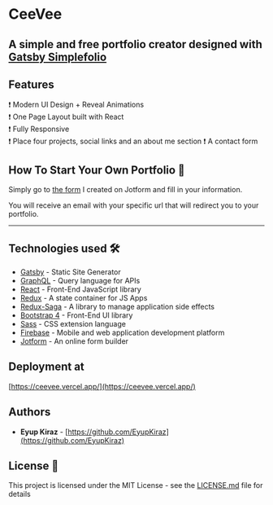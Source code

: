 # CeeVee

## A simple and free portfolio creator designed with [Gatsby Simplefolio](https://github.com/cobidev/gatsby-simplefolio)

## Features

:exclamation: Modern UI Design + Reveal Animations\
:exclamation: One Page Layout built with React\
:exclamation: Fully Responsive\
:exclamation: Place four projects, social links and an about me section
:exclamation: A contact form

## How To Start Your Own Portfolio 🔧

Simply go to [the form](https://form.jotform.com/eyupensarikiraz/ceevee) I created on Jotform and fill in your information.

You will receive an email with your specific url that will redirect you to your portfolio.

---

## Technologies used 🛠️

- [Gatsby](https://www.gatsbyjs.org/) - Static Site Generator
- [GraphQL](https://graphql.org/) - Query language for APIs
- [React](https://es.reactjs.org/) - Front-End JavaScript library
- [Redux](https://redux.js.org/) - A state container for JS Apps
- [Redux-Saga](https://redux-saga.js.org/) - A library to manage application side effects
- [Bootstrap 4](https://getbootstrap.com/docs/4.3/getting-started/introduction/) - Front-End UI library
- [Sass](https://sass-lang.com/documentation) - CSS extension language
- [Firebase](https://firebase.google.com/) - Mobile and web application development platform
- [Jotform](https://www.jotform.com/) - An online form builder

## Deployment at

[https://ceevee.vercel.app/](https://ceevee.vercel.app/)

## Authors

- **Eyup Kiraz** - [https://github.com/EyupKiraz](https://github.com/EyupKiraz)

## License 📄

This project is licensed under the MIT License - see the [LICENSE.md](LICENSE.md) file for details
